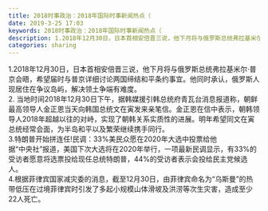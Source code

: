 ```yaml
---
title: 2018时事政治：2018年国际时事新闻热点（
date: 2019-3-25 17:03
keywords: 2018时事政治：2018年国际时事新闻热点（
description: 1.2018年12月30日，日本首相安倍晋三说，他下月将与俄罗斯总统弗拉基米尔⋅普京会晤，希望届时与普京详细讨论两国缔结和平条约事宜。他同时承认，俄罗斯人现居住在争议岛屿，解决领土争端有难度。2.当地时间2018年12月30日下午，据韩媒援
categories: sharing
---
```

<td class="t_f" id="postmessage_3304601">

1.2018年12月30日，日本首相安倍晋三说，他下月将与俄罗斯总统弗拉基米尔⋅普京会晤，希望届时与普京详细讨论两国缔结和平条约事宜。他同时承认，俄罗斯人现居住在争议岛屿，解决领土争端有难度。<br/>
2. 当地时间2018年12月30日下午，据韩媒援引韩总统府青瓦台消息报道称，朝鲜最高领导人金正恩当天向韩国总统文在寅发来亲笔信。金正恩在信中表示，朝韩领导人2018年超越以往的对峙，实现了朝韩关系实质性的进展。明年希望同文在寅总统经常会面，为半岛和平以及繁荣继续携手同行。<br/>
3.特朗普开始拼连任!民调：33%美民众愿在2020年大选中投票给他<br/>
据“中央社”报道，美国下次大选将在2020年举行，一项最新民调显示，有33%的受访者愿意将选票投给现任总统特朗普，44%的受访者表示会投给民主党候选人。<br/>
4.根据菲律宾国家减灾委的消息，截至12月30日，由菲律宾命名为“乌斯曼”的热带低压在过境菲律宾时引发了多起小规模山体滑坡及洪涝等次生灾害，造成至少22人死亡。</td>
